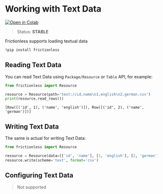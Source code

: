 # Working with Text Data

[![Open in Colab](https://colab.research.google.com/assets/colab-badge.svg)](https://colab.research.google.com/drive/1mdpneGQU5vMdEZI5AqlOUIfIDd37eZ30)



> Status: **STABLE**

Frictionless supports loading textual data


```bash
!pip install frictionless
```

## Reading Text Data


You can read Text Data using `Package/Resource` or `Table` API, for example:


```python
from frictionless import Resource

resource = Resource(path='text://id,name\n1,english\n2,german.csv')
print(resource.read_rows())
```

    [Row([('id', 1), ('name', 'english')]), Row([('id', 2), ('name', 'german')])]


## Writing Text Data

The same is actual for writing Text Data:


```python
from frictionless import Resource

resource = Resource(data=[['id', 'name'], [1, 'english'], [2, 'german']])
resource.write(scheme='text', format='csv')
```

## Configuring Text Data

> Not supported


